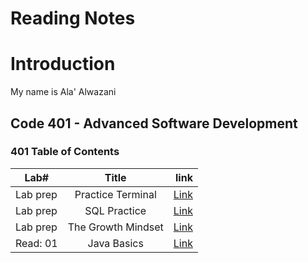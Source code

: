 # Reading Notes

# Introduction
My name is Ala' Alwazani

## Code 401 - Advanced Software Development

### 401 Table of Contents 

| **Lab#**   |      **Title**      |                                **link**                                   |
|------------|:-------------------:|--------------------------------------------------------------------------:|
| Lab prep   |  Practice Terminal  | [Link](https://github.com/AlaaYlula/reading-notes/blob/main/Terminal.md)  |
| Lab prep   |  SQL Practice       | [Link](https://github.com/AlaaYlula/reading-notes/blob/main/SQL.md)       |
| Lab prep   |  The Growth Mindset | [Link](https://github.com/AlaaYlula/reading-notes/blob/main/Mindset.md)   |
| Read: 01   |   Java Basics       | [Link](https://github.com/AlaaYlula/reading-notes/blob/main/JavaBasics.md)   |


    


